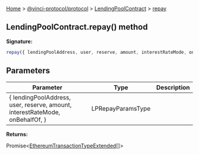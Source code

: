 [Home](./index.md) &gt; [@vinci-protocol/protocol](./protocol.md) &gt; [LendingPoolContract](./protocol.lendingpoolcontract.md) &gt; [repay](./protocol.lendingpoolcontract.repay.md)

## LendingPoolContract.repay() method

<b>Signature:</b>

```typescript
repay({ lendingPoolAddress, user, reserve, amount, interestRateMode, onBehalfOf, }: LPRepayParamsType): Promise<EthereumTransactionTypeExtended[]>;
```

## Parameters

| Parameter                                                                    | Type              | Description |
| ---------------------------------------------------------------------------- | ----------------- | ----------- |
| { lendingPoolAddress, user, reserve, amount, interestRateMode, onBehalfOf, } | LPRepayParamsType |             |

<b>Returns:</b>

Promise&lt;[EthereumTransactionTypeExtended](./protocol.ethereumtransactiontypeextended.md)<!-- -->\[\]&gt;
